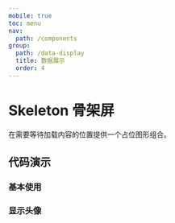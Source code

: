 ```yaml
---
mobile: true
toc: menu
nav:
  path: /components
group:
  path: /data-display
  title: 数据展示
  order: 4
---
```

# Skeleton 骨架屏

在需要等待加载内容的位置提供一个占位图形组合。

## 代码演示

### 基本使用

<code src="./demo/demo1.tsx"></code>

### 显示头像

<code src="./demo/demo2.tsx"></code>

<API src="./Skeleton.tsx" props="avatar|avatarRound|row|title"></API>

